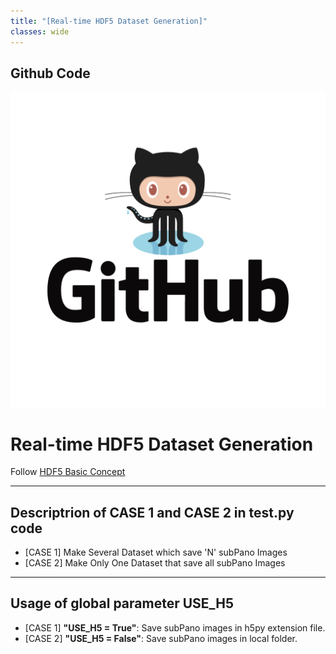 ```yaml
---
title: "[Real-time HDF5 Dataset Generation]"
classes: wide
---
```


## Github Code 
<!-- <figure class="align-center">
    <img src="{{ site.url }}{{ site.baseurl }}/assets/images/github_logo.png" alt="">
    <figcaption>https://github.com/SungJaeShin/pose_movement.git</figcaption>
</figure>  -->

[![Github_Page](https://github.com/SungJaeShin/SungjaeShin.github.io/blob/main/assets/images/github_logo.png)](https://github.com/SungJaeShin/pose_movement.git)

# Real-time HDF5 Dataset Generation
Follow [HDF5 Basic Concept](https://heathered-freon-621.notion.site/HDF5-How-to-use-h5py-for-making-dataset-or-database-DB-in-python-24dc231719f34e96bc1e5d8d24f7bd1f) 

---
## Descriptrion of CASE 1 and CASE 2 in test.py code
- [CASE 1] Make Several Dataset which save 'N' subPano Images
- [CASE 2] Make Only One Dataset that save all subPano Images

---
## Usage of global parameter **USE_H5**
- [CASE 1] **"USE_H5 = True"**: Save subPano images in h5py extension file.
- [CASE 2] **"USE_H5 = False"**: Save subPano images in local folder.